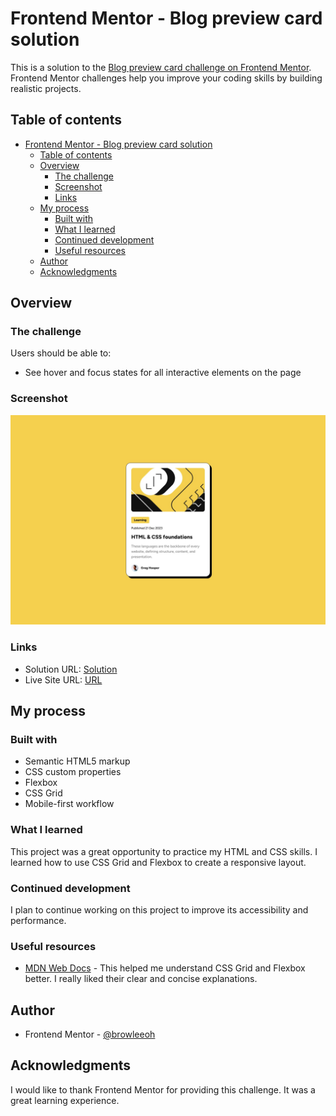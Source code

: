 # Frontend Mentor - Blog preview card solution

This is a solution to the [Blog preview card challenge on Frontend Mentor](https://www.frontendmentor.io/challenges/blog-preview-card-ckPaj01IcS). Frontend Mentor challenges help you improve your coding skills by building realistic projects.

## Table of contents

- [Frontend Mentor - Blog preview card solution](#frontend-mentor---blog-preview-card-solution)
  - [Table of contents](#table-of-contents)
  - [Overview](#overview)
    - [The challenge](#the-challenge)
    - [Screenshot](#screenshot)
    - [Links](#links)
  - [My process](#my-process)
    - [Built with](#built-with)
    - [What I learned](#what-i-learned)
    - [Continued development](#continued-development)
    - [Useful resources](#useful-resources)
  - [Author](#author)
  - [Acknowledgments](#acknowledgments)

## Overview

### The challenge

Users should be able to:

- See hover and focus states for all interactive elements on the page

### Screenshot

![](./design/desktop-design.jpg)

### Links

- Solution URL: [Solution](https://github.com/browleeoh/fm-blog-preview-card)
- Live Site URL: [URL](https://browleeoh.github.io/fm-blog-preview-card/)

## My process

### Built with

- Semantic HTML5 markup
- CSS custom properties
- Flexbox
- CSS Grid
- Mobile-first workflow

### What I learned

This project was a great opportunity to practice my HTML and CSS skills. I learned how to use CSS Grid and Flexbox to create a responsive layout.

### Continued development

I plan to continue working on this project to improve its accessibility and performance.

### Useful resources

- [MDN Web Docs](https://developer.mozilla.org/en-US/) - This helped me understand CSS Grid and Flexbox better. I really liked their clear and concise explanations.

## Author

- Frontend Mentor - [@browleeoh](https://www.frontendmentor.io/profile/browleeoh)

## Acknowledgments

I would like to thank Frontend Mentor for providing this challenge. It was a great learning experience.
